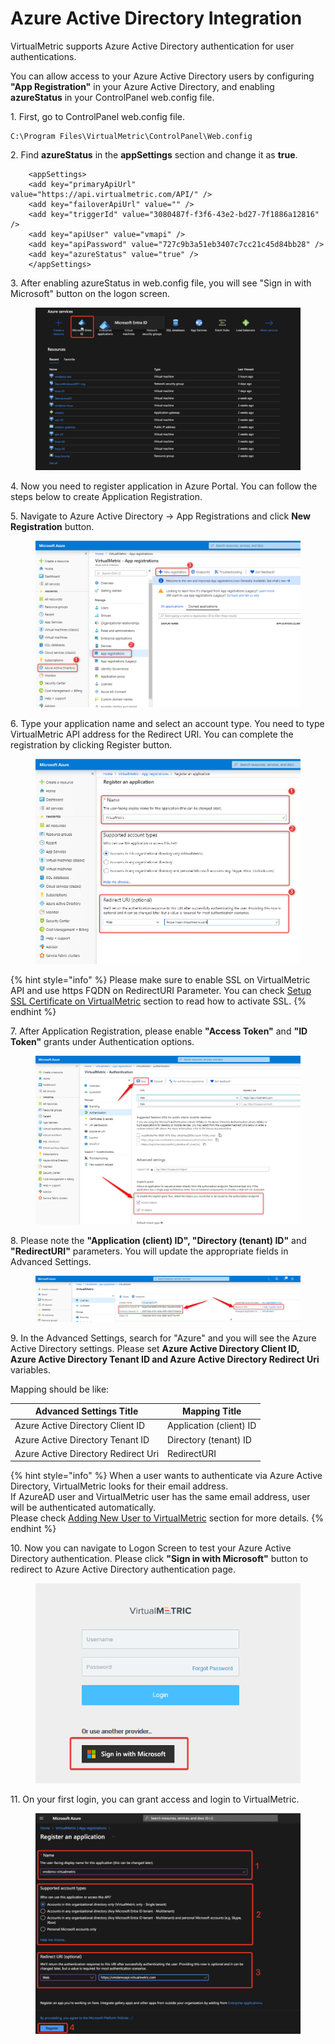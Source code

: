 # Azure Active Directory Integration

VirtualMetric supports Azure Active Directory authentication for user authentications.

You can allow access to your Azure Active Directory users by configuring **"App Registration"** in your Azure Active Directory, and enabling **azureStatus** in your ControlPanel web.config file.

1\.      First, go to ControlPanel web.config file.

```
C:\Program Files\VirtualMetric\ControlPanel\Web.config
```

2\.      Find **azureStatus** in the **appSettings** section and change it as **true**.

```
    <appSettings>
    <add key="primaryApiUrl" value="https://api.virtualmetric.com/API/" />
    <add key="failoverApiUrl" value="" />
    <add key="triggerId" value="3080487f-f3f6-43e2-bd27-7f1886a12816" />
    <add key="apiUser" value="vmapi" />
    <add key="apiPassword" value="727c9b3a51eb3407c7cc21c45d84bb28" />
    <add key="azureStatus" value="true" />
    </appSettings>
```

3\.      After enabling azureStatus in web.config file, you will see "Sign in with Microsoft" button on the logon screen.

<div align="left">

<figure><img src="../../.gitbook/assets/image.png" alt=""><figcaption></figcaption></figure>

</div>

4\.      Now you need to register application in Azure Portal. You can follow the steps below to create Application Registration.

5\.      Navigate to Azure Active Directory -> App Registrations and click **New Registration** button.

<div align="left">

<figure><img src="../../.gitbook/assets/Picture1.png" alt="" width="563"><figcaption></figcaption></figure>

</div>

6\.      Type your application name and select an account type. You need to type VirtualMetric API address for the Redirect URI. You can complete the registration by clicking Register button.

<div align="left">

<figure><img src="../../.gitbook/assets/AzureAppRegistration02.png" alt="" width="563"><figcaption></figcaption></figure>

</div>

{% hint style="info" %}
Please make sure to enable SSL on VirtualMetric API and use https FQDN on RedirectURI Parameter. You can check [Setup SSL Certificate on VirtualMetric](../../installation/maintenance.md#setup-ssl-certificate) section to read how to activate SSL.
{% endhint %}

7\.      After Application Registration, please enable **"Access Token"** and **"ID Token"** grants under Authentication options.

<div align="left">

<figure><img src="../../.gitbook/assets/AzureAppRegistration03.png" alt="" width="563"><figcaption></figcaption></figure>

</div>

8\.      Please note the **"Application (client) ID", "Directory (tenant) ID"** and **"RedirectURI"** parameters. You will update the appropriate fields in Advanced Settings.

<div align="left">

<figure><img src="../../.gitbook/assets/AzureAppRegistration04.png" alt=""><figcaption></figcaption></figure>

</div>

9\.      In the Advanced Settings, search for "Azure" and you will see the Azure Active Directory settings. Please set **Azure Active Directory Client ID, Azure Active Directory Tenant ID and Azure Active Directory Redirect Uri** variables.

Mapping should be like:&#x20;

| Advanced Settings Title             | Mapping Title           |
| ----------------------------------- | ----------------------- |
| Azure Active Directory Client ID    | Application (client) ID |
| Azure Active Directory Tenant ID    | Directory (tenant) ID   |
| Azure Active Directory Redirect Uri | RedirectURI             |

{% hint style="info" %}
When a user wants to authenticate via Azure Active Directory, VirtualMetric looks for their email address.\
If AzureAD user and VirtualMetric user has the same email address, user will be authenticated automatically.\
Please check [Adding New User to VirtualMetric](../users/user-operations/) section for more details.
{% endhint %}

10\.      Now you can navigate to Logon Screen to test your Azure Active Directory authentication. Please click **"Sign in with Microsoft"** button to redirect to Azure Active Directory authentication page.

<div align="left">

<figure><img src="../../.gitbook/assets/AzureAppRegistration06.png" alt="" width="461"><figcaption></figcaption></figure>

</div>

11\.      On your first login, you can grant access and login to VirtualMetric.

<div align="left">

<figure><img src="../../.gitbook/assets/image (2).png" alt=""><figcaption></figcaption></figure>

</div>

